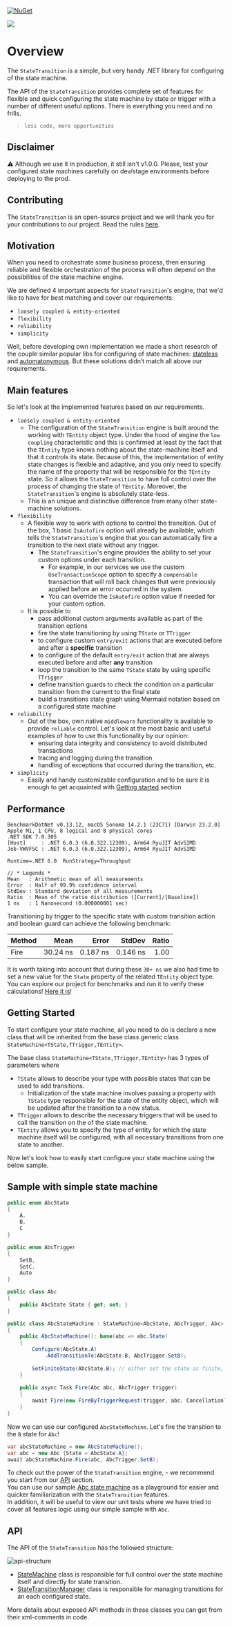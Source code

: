 [![NuGet](https://img.shields.io/nuget/v/StateTransition)](https://www.nuget.org/packages/StateTransition/)

![](logo.png)

# Overview

The `StateTransition` is a simple, but very handy .NET library for configuring of the state machine.

The API of the `StateTransition` provides complete set of features for flexible and quick configuring the state machine by state or trigger with a number of different useful options.
There is everything you need and no frills.
> `less code, more opportunities`

## Disclaimer
⚠ Although we use it in production, it still isn't v1.0.0. Please, test your configured state machines carefully on dev/stage environments before deploying to the prod.

## Contributing
The `StateTransition` is an open-source project and we will thank you for your contributions to our project. Read the rules [here](./CONTRIBUTING.md).

## Motivation
When you need to orchestrate some business process, then ensuring reliable and flexible orchestration of the process will often depend on the possibilities of the state machine engine.

We are defined 4 important aspects for `StateTransition`'s engine, that we'd like to have for best matching and cover our requirements:
- `loosely coupled & entity-oriented`
- `flexibility`
- `reliability`
- `simplicity`

Well, before developing own implementation we made a short research of the couple similar popular libs for configuring of state machines: [stateless](https://github.com/dotnet-state-machine/stateless)
and [automatonymous](http://masstransit-project.com/Automatonymous/). But these solutions didn’t match all above our requirements.

## Main features

So let's look at the implemented features based on our requirements.
- `loosely coupled & entity-oriented`
  - The configuration of the `StateTransition` engine is built around the working with `TEntity` object type. Under the hood of engine the `low coupling` characteristic and this is confirmed at least by the fact that the `TEntity` type knows nothing about the state-machine itself and that it controls its state. Because of this, the implementation of entity state changes is flexible and adaptive, and you only need to specify the name of the property that will be responsible for the `TEntity` state. So it allows the `StateTransition` to have full control over the process of changing the state of `TEntity`. Moreover, the `StateTransition`'s engine is absolutely state-less.
  - This is an unique and distinctive difference from many other state-machine solutions.
- `flexibility`
  - A flexible way to work with options to control the transition. Out of the box, 1 basic `IsAutofire` option will already be available, which tells the `StateTransition`'s engine that you can automatically fire a transition to the next state without any trigger.
    - The `StateTransition`'s engine provides the ability to set your custom options under each transition.
      - For example, in our services we use the custom `UseTransactionScope` option to specify a `compensable` transaction that will roll back changes that were previously applied before an error occurred in the system.
      - You can override the `IsAutofire` option value if needed for your custom option.
  - It is possible to 
    - pass additional custom arguments available as part of the transition options
    - fire the state transitioning by using `TState` or `TTrigger`
    - to configure custom `entry/exit` actions that are executed before and after a **specific** transition
    - to configure of the default `entry/exit` action that are always executed before and after **any** transition
    - loop the transition to the same `TState` state by using specific `TTrigger`
    - define transition guards to check the condition on a particular transition from the current to the final state
    - build a transitions state graph using Mermaid notation based on a configured state machine
- `reliability`
  - Out of the box, own native `middleware` functionality is available to provide `reliable` control. Let's look at the most basic and useful examples of how to use this functionality by our opinion:
      - ensuring data integrity and consistency to avoid distributed transactions
      - tracing and logging during the transition
      - handling of exceptions that occurred during the transition, etc.
- `simplicity`
  - Easily and handy customizable configuration and to be sure it is enough to get acquainted with [Getting started](#getting-started) section
  
## Performance
```config
BenchmarkDotNet v0.13.12, macOS Sonoma 14.2.1 (23C71) [Darwin 23.2.0]
Apple M1, 1 CPU, 8 logical and 8 physical cores
.NET SDK 7.0.305
[Host]     : .NET 6.0.3 (6.0.322.12309), Arm64 RyuJIT AdvSIMD
Job-VWVFSC : .NET 6.0.3 (6.0.322.12309), Arm64 RyuJIT AdvSIMD

Runtime=.NET 6.0  RunStrategy=Throughput

// * Legends *
Mean   : Arithmetic mean of all measurements
Error  : Half of 99.9% confidence interval
StdDev : Standard deviation of all measurements
Ratio  : Mean of the ratio distribution ([Current]/[Baseline])
1 ns   : 1 Nanosecond (0.000000001 sec)
```

Transitioning by trigger to the specific state with custom transition action and boolean guard can achieve the following benchmark:

| Method | Mean     | Error    | StdDev   | Ratio |
|------- |---------:|---------:|---------:|------:|
| Fire   | 30.24 ns | 0.187 ns | 0.146 ns |  1.00 |

It is worth taking into account that during these `30+ ns` we also had time to set a new value for the `State` property of the related `TEntity` object type.
You can explore our project for benchmarks and run it to verify these calculations! [Here it is](benchmark/StateTransition.Benchmark/OpenClosedStateMachine.cs)!

## Getting Started

To start configure your state machine, all you need to do is declare a new class that will be inherited from the base class
generic class `StateMachine<TState,TTrigger,TEntity>`.

The base class `StateMachine<TState,TTrigger,TEntity>` has 3 types of parameters where

- `TState` allows to describe your type with possible states that can be used to add transitions.
  - Initialization of the state machine involves passing a property with `TState` type responsible for the state of the entity object, which will be updated after the transition to a new status.
- `TTrigger` allows to describe the necessary triggers that will be used to call the transition on the of the state machine.
- `TEntity` allows you to specify the type of entity for which the state machine itself will be configured, with all necessary transitions from one state to another.

Now let's look how to easily start configure your state machine using the below sample.

## Sample with simple state machine

```csharp
public enum AbcState
{
	A,
	B,
	C
}

public enum AbcTrigger
{
	SetB,
	SetC,
	Auto
}

public class Abc
{
	public AbcState State { get; set; }
}

public class AbcStateMachine : StateMachine<AbcState, AbcTrigger, Abc>
{
	public AbcStateMachine(): base(abc => abc.State)
	{
		Configure(AbcState.A)
			.AddTransitionTo(AbcState.B, AbcTrigger.SetB);
		
		SetFiniteState(AbcState.B); // either set the state as finite, or just configure this state. you have to choose one!
	}
    
	public async Task Fire(Abc abc, AbcTrigger trigger)
	{
		await Fire(new FireByTriggerRequest(trigger, abc, CancellationToken.None));
	}
}
```
Now we can use our configured `AbcStateMachine`. Let's fire the transition to the `B` state for `Abc`!
```csharp
var abcStateMachine = new AbcStateMachine();
var abc = new Abc {State = AbcState.A};
await abcStateMachine.Fire(abc, AbcTrigger.SetB);
```

To check out the power of the `StateTransition` engine, - we recommend you start from our [API](#api) section.  
You can use our sample [Abc state machine](sample/StateTransition.AbcSample/AbcStateMachine.cs) as a playground for easier and quicker familiarization with the `StateTransition` features.  
In addition, it will be useful to view our unit tests where we have tried to cover all features logic using our simple sample with `Abc`.

## API

The API of the `StateTransition` has the followed structure:

![api-structure](api-structure.png)

- [StateMachine](./src/StateTransition/StateMachine.cs) class is responsible for full control over the state machine itself and directly for state transition.
- [StateTransitionManager](./src/StateTransition/StateTransitionManager.cs) class is responsible for managing transitions for an each configured state.

More details about exposed API methods in these classes you can get from their xml-comments in code.
